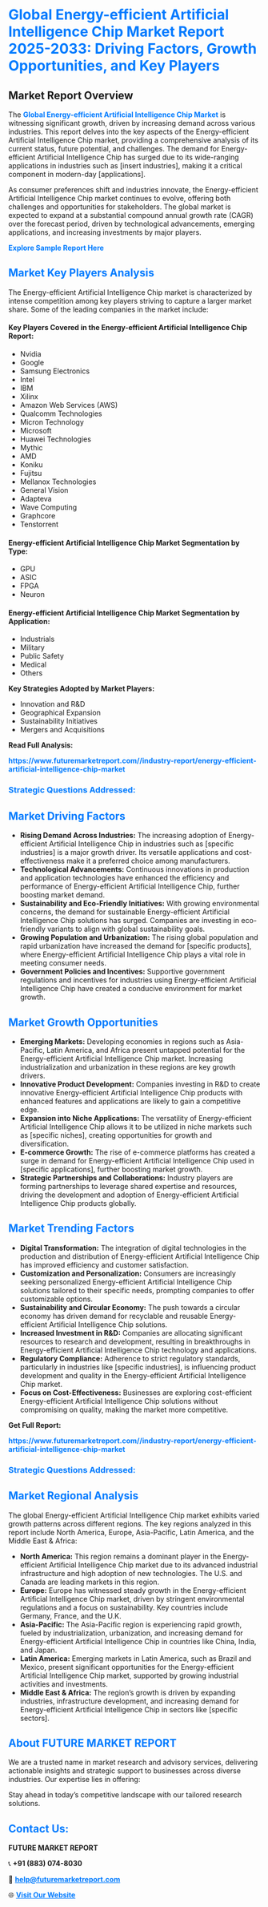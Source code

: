 <h1 style="color: #007BFF;">Global Energy-efficient Artificial Intelligence Chip Market Report 2025-2033: Driving Factors, Growth Opportunities, and Key Players</h1>

<section id="overview">
<h2>Market Report Overview</h2>
<p>The <a href="https://www.futuremarketreport.com//industry-report/energy-efficient-artificial-intelligence-chip-market" style="color: #007BFF; text-decoration: none;"><strong>Global Energy-efficient Artificial Intelligence Chip Market</strong></a> is witnessing significant growth, driven by increasing demand across various industries. This report delves into the key aspects of the Energy-efficient Artificial Intelligence Chip market, providing a comprehensive analysis of its current status, future potential, and challenges. The demand for Energy-efficient Artificial Intelligence Chip has surged due to its wide-ranging applications in industries such as [insert industries], making it a critical component in modern-day [applications].</p>
<p>As consumer preferences shift and industries innovate, the Energy-efficient Artificial Intelligence Chip market continues to evolve, offering both challenges and opportunities for stakeholders. The global market is expected to expand at a substantial compound annual growth rate (CAGR) over the forecast period, driven by technological advancements, emerging applications, and increasing investments by major players.</p>
</section>

<section id="overview">
<p><a href="https://www.futuremarketreport.com//request-sample/reportId=81217" style="color: #007BFF; text-decoration: none;"><strong>Explore Sample Report Here</strong></a></p>
</section>

<section id="key-players">
<h2 style="color: #007BFF;">Market Key Players Analysis</h2>
<p>The Energy-efficient Artificial Intelligence Chip market is characterized by intense competition among key players striving to capture a larger market share. Some of the leading companies in the market include:</p>
<h4>Key Players Covered in the Energy-efficient Artificial Intelligence Chip Report:</h4>
<ul><li>Nvidia</li><li>Google</li><li>Samsung Electronics</li><li>Intel</li><li>IBM</li><li>Xilinx</li><li>Amazon Web Services (AWS)</li><li>Qualcomm Technologies</li><li>Micron Technology</li><li>Microsoft</li><li>Huawei Technologies</li><li>Mythic</li><li>AMD</li><li>Koniku</li><li>Fujitsu</li><li>Mellanox Technologies</li><li>General Vision</li><li>Adapteva</li><li>Wave Computing</li><li>Graphcore</li><li>Tenstorrent</li></ul>
<h4>Energy-efficient Artificial Intelligence Chip Market Segmentation by Type:</h4>
<ul><li>GPU</li><li>ASIC</li><li>FPGA</li><li>Neuron</li></ul>

<h4>Energy-efficient Artificial Intelligence Chip Market Segmentation by Application:</h4>
<ul><li>Industrials</li><li>Military</li><li>Public Safety</li><li>Medical</li><li>Others</li></ul>
<p><strong>Key Strategies Adopted by Market Players:</strong></p>
<ul>
<li>Innovation and R&D</li>
<li>Geographical Expansion</li>
<li>Sustainability Initiatives</li>
<li>Mergers and Acquisitions</li>
</ul>
</section>

<section>
<p><strong>Read Full Analysis: </strong></p><a href="https://www.futuremarketreport.com//industry-report/energy-efficient-artificial-intelligence-chip-market" style="color: #007BFF; text-decoration: none;"><strong>https://www.futuremarketreport.com//industry-report/energy-efficient-artificial-intelligence-chip-market</strong></a>
<h3 style="color: #007BFF;">Strategic Questions Addressed:</h3>
</section>

<section id="driving-factors">
<h2 style="color: #007BFF;">Market Driving Factors</h2>
<ul>
<li><strong>Rising Demand Across Industries:</strong> The increasing adoption of Energy-efficient Artificial Intelligence Chip in industries such as [specific industries] is a major growth driver. Its versatile applications and cost-effectiveness make it a preferred choice among manufacturers.</li>
<li><strong>Technological Advancements:</strong> Continuous innovations in production and application technologies have enhanced the efficiency and performance of Energy-efficient Artificial Intelligence Chip, further boosting market demand.</li>
<li><strong>Sustainability and Eco-Friendly Initiatives:</strong> With growing environmental concerns, the demand for sustainable Energy-efficient Artificial Intelligence Chip solutions has surged. Companies are investing in eco-friendly variants to align with global sustainability goals.</li>
<li><strong>Growing Population and Urbanization:</strong> The rising global population and rapid urbanization have increased the demand for [specific products], where Energy-efficient Artificial Intelligence Chip plays a vital role in meeting consumer needs.</li>
<li><strong>Government Policies and Incentives:</strong> Supportive government regulations and incentives for industries using Energy-efficient Artificial Intelligence Chip have created a conducive environment for market growth.</li>
</ul>
</section>

<section id="growth-opportunities">
<h2 style="color: #007BFF;">Market Growth Opportunities</h2>
<ul>
<li><strong>Emerging Markets:</strong> Developing economies in regions such as Asia-Pacific, Latin America, and Africa present untapped potential for the Energy-efficient Artificial Intelligence Chip market. Increasing industrialization and urbanization in these regions are key growth drivers.</li>
<li><strong>Innovative Product Development:</strong> Companies investing in R&D to create innovative Energy-efficient Artificial Intelligence Chip products with enhanced features and applications are likely to gain a competitive edge.</li>
<li><strong>Expansion into Niche Applications:</strong> The versatility of Energy-efficient Artificial Intelligence Chip allows it to be utilized in niche markets such as [specific niches], creating opportunities for growth and diversification.</li>
<li><strong>E-commerce Growth:</strong> The rise of e-commerce platforms has created a surge in demand for Energy-efficient Artificial Intelligence Chip used in [specific applications], further boosting market growth.</li>
<li><strong>Strategic Partnerships and Collaborations:</strong> Industry players are forming partnerships to leverage shared expertise and resources, driving the development and adoption of Energy-efficient Artificial Intelligence Chip products globally.</li>
</ul>
</section>

<section id="trending-factors">
<h2 style="color: #007BFF;">Market Trending Factors</h2>
<ul>
<li><strong>Digital Transformation:</strong> The integration of digital technologies in the production and distribution of Energy-efficient Artificial Intelligence Chip has improved efficiency and customer satisfaction.</li>
<li><strong>Customization and Personalization:</strong> Consumers are increasingly seeking personalized Energy-efficient Artificial Intelligence Chip solutions tailored to their specific needs, prompting companies to offer customizable options.</li>
<li><strong>Sustainability and Circular Economy:</strong> The push towards a circular economy has driven demand for recyclable and reusable Energy-efficient Artificial Intelligence Chip solutions.</li>
<li><strong>Increased Investment in R&D:</strong> Companies are allocating significant resources to research and development, resulting in breakthroughs in Energy-efficient Artificial Intelligence Chip technology and applications.</li>
<li><strong>Regulatory Compliance:</strong> Adherence to strict regulatory standards, particularly in industries like [specific industries], is influencing product development and quality in the Energy-efficient Artificial Intelligence Chip market.</li>
<li><strong>Focus on Cost-Effectiveness:</strong> Businesses are exploring cost-efficient Energy-efficient Artificial Intelligence Chip solutions without compromising on quality, making the market more competitive.</li>
</ul>
</section>

<section>
<p><strong>Get Full Report: </strong></p><a href="https://www.futuremarketreport.com//industry-report/energy-efficient-artificial-intelligence-chip-market" style="color: #007BFF; text-decoration: none;"><strong>https://www.futuremarketreport.com//industry-report/energy-efficient-artificial-intelligence-chip-market</strong></a>
<h3 style="color: #007BFF;">Strategic Questions Addressed:</h3>
</section>


<section id="regional-analysis">
<h2 style="color: #007BFF;">Market Regional Analysis</h2>
<p>The global Energy-efficient Artificial Intelligence Chip market exhibits varied growth patterns across different regions. The key regions analyzed in this report include North America, Europe, Asia-Pacific, Latin America, and the Middle East & Africa:</p>
<ul>
<li><strong>North America:</strong> This region remains a dominant player in the Energy-efficient Artificial Intelligence Chip market due to its advanced industrial infrastructure and high adoption of new technologies. The U.S. and Canada are leading markets in this region.</li>
<li><strong>Europe:</strong> Europe has witnessed steady growth in the Energy-efficient Artificial Intelligence Chip market, driven by stringent environmental regulations and a focus on sustainability. Key countries include Germany, France, and the U.K.</li>
<li><strong>Asia-Pacific:</strong> The Asia-Pacific region is experiencing rapid growth, fueled by industrialization, urbanization, and increasing demand for Energy-efficient Artificial Intelligence Chip in countries like China, India, and Japan.</li>
<li><strong>Latin America:</strong> Emerging markets in Latin America, such as Brazil and Mexico, present significant opportunities for the Energy-efficient Artificial Intelligence Chip market, supported by growing industrial activities and investments.</li>
<li><strong>Middle East & Africa:</strong> The region’s growth is driven by expanding industries, infrastructure development, and increasing demand for Energy-efficient Artificial Intelligence Chip in sectors like [specific sectors].</li>
</ul>
</section>

<footer>
<h2 style="color: #007BFF;">About FUTURE MARKET REPORT</h2>
<p>We are a trusted name in market research and advisory services, delivering actionable insights and strategic support to businesses across diverse industries. Our expertise lies in offering:</p>

<p>Stay ahead in today’s competitive landscape with our tailored research solutions.</p>

<h2 style="color: #007BFF;">Contact Us:</h2>
<p><strong>FUTURE MARKET REPORT</strong></p>
<p>📞 <strong>+91 (883) 074-8030</strong></p>
<p>📧 <strong><a href="mailto:help@futuremarketreport.com" style="color: #007BFF;">help@futuremarketreport.com</a></strong></p>
<p>🌐 <strong><a href="https://www.futuremarketreport.com/" style="color: #007BFF;">Visit Our Website</a></strong></p>
</footer>